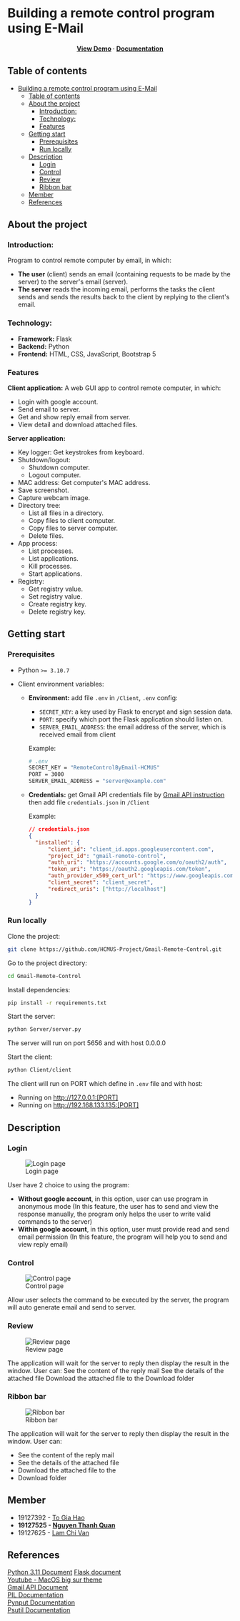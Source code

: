 # Building a remote control program using E-Mail

<div align="center">
  <h4>
      <a href="https://www.youtube.com/channel/UCALhAytLBhmG2un43YxU4mw">View Demo</a>
    <span> · </span>
      <a href="https://docs.google.com/document/d/e/2PACX-1vSQ8F-4o7uORHc82Yc5bNDYR-bsX5j2SZyzEkiv02kIN-EfeR9NY5c9qcMFp8h_4-MBwU_9DVT9heWB/pub">Documentation</a>
  </h4>
</div>

## Table of contents

-  [Building a remote control program using E-Mail](#building-a-remote-control-program-using-e-mail)
   -  [Table of contents](#table-of-contents)
   -  [About the project](#about-the-project)
      -  [Introduction:](#introduction)
      -  [Technology:](#technology)
      -  [Features](#features)
   -  [Getting start](#getting-start)
      -  [Prerequisites](#prerequisites)
      -  [Run locally](#run-locally)
   -  [Description](#description)
      -  [Login](#login)
      -  [Control](#control)
      -  [Review](#review)
      -  [Ribbon bar](#ribbon-bar)
   -  [Member](#member)
   -  [References](#references)

## About the project

### Introduction:

Program to control remote computer by email, in which:

-  **The user** (client) sends an email (containing requests to be made by the server) to the server's email (server).
-  **The server** reads the incoming email, performs the tasks the client sends and sends the results back to the client by replying to the client's email.

### Technology:

-  **Framework:** Flask
-  **Backend:** Python
-  **Frontend:** HTML, CSS, JavaScript, Bootstrap 5

### Features

**Client application:** A web GUI app to control remote computer, in which:

-  Login with google account.
-  Send email to server.
-  Get and show reply email from server.
-  View detail and download attached files.

**Server application:**

-  Key logger: Get keystrokes from keyboard.
-  Shutdown/logout:
   -  Shutdown computer.
   -  Logout computer.
-  MAC address: Get computer's MAC address.
-  Save screenshot.
-  Capture webcam image.
-  Directory tree:
   -  List all files in a directory.
   -  Copy files to client computer.
   -  Copy files to server computer.
   -  Delete files.
-  App process:
   -  List processes.
   -  List applications.
   -  Kill processes.
   -  Start applications.
-  Registry:
   -  Get registry value.
   -  Set registry value.
   -  Create registry key.
   -  Delete registry key.

## Getting start

### Prerequisites

-  Python `>= 3.10.7`
-  Client environment variables:

   -  **Environment:** add file `.env` in `/Client`, `.env` config:

      -  `SECRET_KEY`: a key used by Flask to encrypt and sign session data.
      -  `PORT`: specify which port the Flask application should listen on.
      -  `SERVER_EMAIL_ADDRESS`: the email address of the server, which is received email from client

      Example:

      ```bash
      # .env
      SECRET_KEY = "RemoteControlByEmail-HCMUS"
      PORT = 3000
      SERVER_EMAIL_ADDRESS = "server@example.com"
      ```

   -  **Credentials:** get Gmail API credentials file by [Gmail API instruction](https://developers.google.com/gmail/api/quickstart/python#authorize_credentials_for_a_desktop_application) then add file `credentials.json` in `/Client`

      Example:

      ```json
      // credentials.json
      {
      	"installed": {
      		"client_id": "client_id.apps.googleusercontent.com",
      		"project_id": "gmail-remote-control",
      		"auth_uri": "https://accounts.google.com/o/oauth2/auth",
      		"token_uri": "https://oauth2.googleapis.com/token",
      		"auth_provider_x509_cert_url": "https://www.googleapis.com/oauth2/v1/certs",
      		"client_secret": "client_secret",
      		"redirect_uris": ["http://localhost"]
      	}
      }
      ```

### Run locally

Clone the project:

```bash
git clone https://github.com/HCMUS-Project/Gmail-Remote-Control.git
```

Go to the project directory:

```bash
cd Gmail-Remote-Control
```

Install dependencies:

```bash
pip install -r requirements.txt
```

Start the server:

```bash
python Server/server.py
```

The server will run on port 5656 and with host 0.0.0.0

Start the client:

```bash
python Client/client
```

The client will run on PORT which define in `.env` file and with host:

-  Running on http://127.0.0.1:[PORT]
-  Running on http://192.168.133.135:[PORT]

## Description

### Login

<figure>
  <img src="./assets/login.png" alt="Login page"/>
  <figcaption>Login page</figcaption>
</figure>
User have 2 choice to using the program:

-  **Without google account**, in this option, user can use program in anonymous mode (In this feature, the user has to send and view the response manually, the program only helps the user to write valid commands to the server)
-  **Within google account**, in this option, user must provide read and send email permission (In this feature, the program will help you to send and view reply email)

### Control

<figure>
  <img src="./assets/control.png" alt="Control page"/>
  <figcaption>Control page</figcaption>
</figure>
Allow user selects the command to be executed by the server, the program will auto generate email and send to server.

### Review

<figure>
  <img src="./assets/review.png" alt="Review page"/>
  <figcaption>Review page</figcaption>
</figure>
The application will wait for the server to reply then display the result in the window. User can:
See the content of the reply mail
See the details of the attached file
Download the attached file to the Download folder

### Ribbon bar

<figure>
  <img src="./assets/ribbon-bar.png" alt="Ribbon bar"/>
  <figcaption>Ribbon bar</figcaption>
</figure>
The application will wait for the server to reply then display the result in the window. User can:

-  See the content of the reply mail
-  See the details of the attached file
-  Download the attached file to the
-  Download folder

## Member

-  19127392 - [To Gia Hao](https://github.com/To-Gia-Hao)
-  **19127525 - [Nguyen Thanh Quan](https://github.com/QuanBlue)**
-  19127625 - [Lam Chi Van](https://github.com/chivanz128)

## References

[Python 3.11 Document](https://docs.python.org/3/)
[Flask document](https://flask.palletsprojects.com/en/2.2.x/)  
[Youtube - MacOS big sur theme](https://www.youtube.com/watch?v=NVT5oQ_6_hU&ab_channel=MartinBozhurski)  
[Gmail API Document](https://developers.google.com/gmail/api/guides)  
[PIL Documentation](https://pillow.readthedocs.io/en/stable/)  
[Pynput Documentation](https://pynput.readthedocs.io/en/latest/)  
[Psutil Documentation](https://psutil.readthedocs.io/en/latest/)
